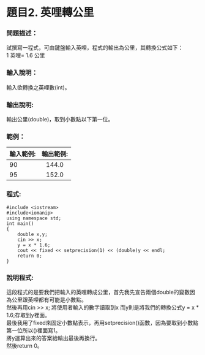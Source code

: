 # 題目2. 英哩轉公里
### 問題描述：
試撰寫一程式，可由鍵盤輸入英哩，程式的輸出為公里，其轉換公式如下：\
1 英哩= 1.6 公里
### 輸入說明：
輸入欲轉換之英哩數(int)。
### 輸出說明:
輸出公里(double)，取到小數點以下第一位。
### 範例：
|    輸入範例:    |    輸出範例:   |
| -------------- |:-------------: |
|       90       |      144.0     |
|       95       |    152.0       |

### 程式:
```    
#include <iostream>
#include<iomanip>
using namespace std;
int main()
{
    double x,y;
    cin >> x;
    y = x * 1.6;
    cout << fixed << setprecision(1) << (double)y << endl;
    return 0;
}
```
### 說明程式:
這段程式的是要我們把輸入的英哩轉成公里，首先我先宣告兩個double的變數因為公里跟英哩都有可能是小數點。\
然後再用cin >> x; 將使用者輸入的數字讀取到x 而y則是將我們的轉換公式y = x * 1.6;存取到y裡面。\
最後我用了fixed來固定小數點表示，再用setprecision()函數，因為要取到小數點第一位所以()裡面寫1。\
將y運算出來的答案給輸出最後再換行。\
然後return 0。


  
